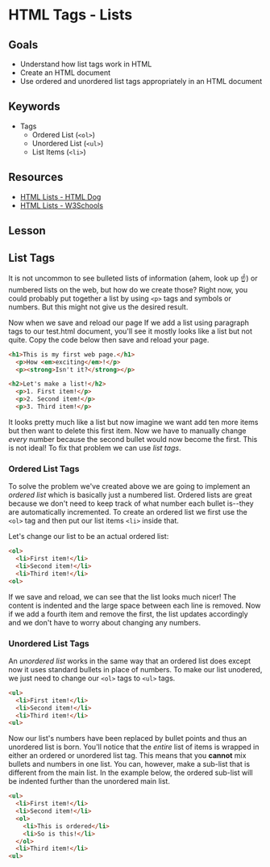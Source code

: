 # HTML Tags - Lists

## Goals
* Understand how list tags work in HTML
* Create an HTML document
* Use ordered and unordered list tags appropriately in an HTML document

## Keywords
* Tags
  * Ordered List (`<ol>`)
  * Unordered List (`<ul>`)
  * List Items (`<li>`)

## Resources

* [HTML Lists - HTML Dog](http://htmldog.com/guides/html/beginner/lists/)
* [HTML Lists - W3Schools](https://www.w3schools.com/html/html_lists.asp)

## Lesson

## List Tags

It is not uncommon to see bulleted lists of information (ahem, look up :point_up:) or numbered lists on the web, but how do we create those? Right now, you could probably put together a list by using `<p>` tags and symbols or numbers. But this might not give us the desired result.

Now when we save and reload our page If we add a list using paragraph tags to our test.html document, you'll see it mostly looks like a list but not quite. Copy the code below then save and reload your page.
```html
<h1>This is my first web page.</h1>
  <p>How <em>exciting</em>!</p>
  <p><strong>Isn't it?</strong></p>

<h2>Let's make a list!</h2>
  <p>1. First item!</p>
  <p>2. Second item!</p>
  <p>3. Third item!</p>
```

It looks pretty much like a list but now imagine we want add ten more items but then want to delete this first item. Now we have to manually change _every_ number because the second bullet would now become the first. This is not ideal! To fix that problem we can use _list tags_.

### Ordered List Tags

To solve the problem we've created above we are going to implement an _ordered list_ which is basically just a numbered list. Ordered lists are great because we don't need to keep track of what number each bullet is--they are automatically incremented. To create an ordered list we first use the `<ol>` tag and then put our list items `<li>` inside that.

Let's change our list to be an actual ordered list:

```html
<ol>
  <li>First item!</li>
  <li>Second item!</li>
  <li>Third item!</li>
<ol>
```

If we save and reload, we can see that the list looks much nicer! The content is indented and the large space between each line is removed. Now if we add a fourth item and remove the first, the list updates accordingly and we don't have to worry about changing any numbers.

### Unordered List Tags

An _unordered list_ works in the same way that an ordered list does except now it uses standard bullets in place of numbers. To make our list unodered, we just need to change our `<ol>` tags to `<ul>` tags.


```html
<ul>
  <li>First item!</li>
  <li>Second item!</li>
  <li>Third item!</li>
<ul>
```

Now our list's numbers have been replaced by bullet points and thus an unordered list is born. You'll notice that the _entire_ list of items is wrapped in either an ordered or unordered list tag. This means that you **cannot** mix bullets and numbers in one list. You can, however, make a sub-list that is different from the main list. In the example below, the ordered sub-list will be indented further than the unordered main list.

```html
<ul>
  <li>First item!</li>
  <li>Second item!</li>
  <ol>
    <li>This is ordered</li>
    <li>So is this!</li>
  </ol>
  <li>Third item!</li>
<ul>
```

